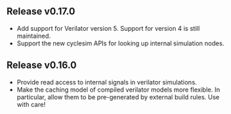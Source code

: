 ## Release v0.17.0

* Add support for Verilator version 5. Support for version 4 is still maintained.
* Support the new cyclesim APIs for looking up internal simulation nodes.

## Release v0.16.0

* Provide read access to internal signals in verilator simulations.
* Make the caching model of compiled verilator models more flexible.  In particular,
  allow them to be pre-generated by external build rules.  Use with care!

